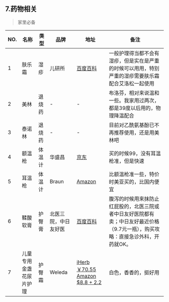 7.药物相关
---

>家里必备

NO. | 名称 | 类型 | 品牌 | 地址 | 备注
--- | --- | --- | --- | --- | --- 
1 | 肤乐霜 | 湿疹 | 儿研所 | [百度百科](http://baike.baidu.com/link?url=msTULGwvBfS69FIfz53Uc2MOv5LN31ZGmwSdUtlEBnHTIIkN2yNSB9RPsoc8_yBiGBDtVc6WOfiFHlT50VYvH_) | 一般护理得当都不会有湿疹，但是实在是严重的时候可以用用，特别严重的湿疹需要肤乐霜配合艾洛松一起使用
2 | 美林 | 退烧药 | - | - | 布洛芬，相对来说温和一些。我家用过两次，都是39度以后用的，物理降温配合 
3 | 泰诺林 | 退烧药 | - | - | 目前对乙酰氨基酚已不再推荐使用，还是用美林吧
4 | 额温枪 | 体温计 | 华盛昌 | [京东](http://item.jd.com/668571.html) | 买的时候99，没有耳温枪准，但是快速 |
5 | 耳温枪 | 体温计 | Braun | [Amazon](http://www.amazon.com/gp/product/B00MUK6M82) | 比额温枪准一些，特价时美亚买的，比国内便宜
6 | 鞣酸软膏 | 护臀膏 | 北医三院，中日友好医 | [百度百科](http://baike.baidu.com/view/6360040.htm) | 腹泻的时候用来抹防止红屁股的，北医三院或者中日友好医院都有卖；中日友好最近价格（9.7元一瓶），购买攻略：直接急诊外科，开药就OK。 |
7 | 儿童专用金盏花尿片护理 | 护臀霜 | Weleda | [iHerb ￥70.55](http://www.iherb.cn/Weleda-Baby-Child-Calendula-Diaper-Rash-Cream-2-8-oz-81-g/9981) [Amazon $8.8 + 2.2](http://www.amazon.com/Weleda-Calendula-Diaper-Cream-2-8-Ounce/dp/B000V3MFUY) | 白色，香香的，挺好用

